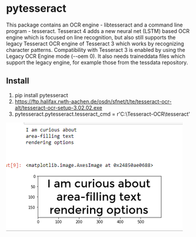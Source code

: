 # pytesseract
This package contains an OCR engine - libtesseract and a command line program - tesseract. Tesseract 4 adds a new neural net (LSTM) based OCR engine which is focused on line recognition, but also still supports the legacy Tesseract OCR engine of Tesseract 3 which works by recognizing character patterns. Compatibility with Tesseract 3 is enabled by using the Legacy OCR Engine mode (--oem 0). It also needs traineddata files which support the legacy engine, for example those from the tessdata repository.

## Install
1. pip install pytesseract
2. https://ftp.halifax.rwth-aachen.de/osdn/sfnet/t/te/tesseract-ocr-alt/tesseract-ocr-setup-3.02.02.exe
3. pytesseract.pytesseract.tesseract_cmd = r'C:\Tesseract-OCR\tesseract'

<img src="img/1.png">
